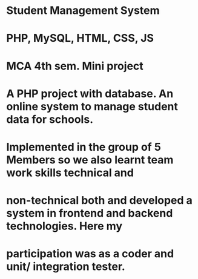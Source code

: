 # Student Management System
# PHP, MySQL, HTML, CSS, JS
# MCA 4th sem. Mini project
# A PHP project with database. An online system to manage student data for schools.
# Implemented in the group of 5 Members so we also learnt team work skills technical and
# non-technical both and developed a system in frontend and backend technologies. Here my
# participation was as a coder and unit/ integration tester.
